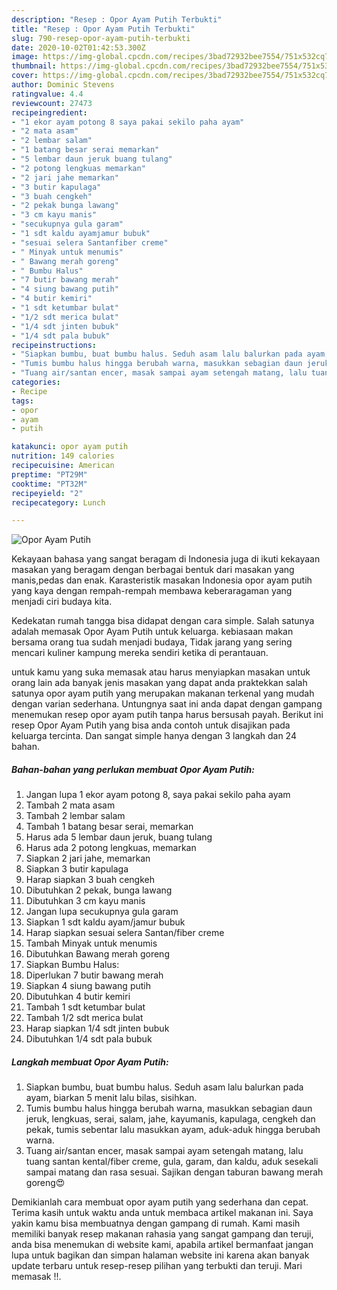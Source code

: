 ```yaml
---
description: "Resep : Opor Ayam Putih Terbukti"
title: "Resep : Opor Ayam Putih Terbukti"
slug: 790-resep-opor-ayam-putih-terbukti
date: 2020-10-02T01:42:53.300Z
image: https://img-global.cpcdn.com/recipes/3bad72932bee7554/751x532cq70/opor-ayam-putih-foto-resep-utama.jpg
thumbnail: https://img-global.cpcdn.com/recipes/3bad72932bee7554/751x532cq70/opor-ayam-putih-foto-resep-utama.jpg
cover: https://img-global.cpcdn.com/recipes/3bad72932bee7554/751x532cq70/opor-ayam-putih-foto-resep-utama.jpg
author: Dominic Stevens
ratingvalue: 4.4
reviewcount: 27473
recipeingredient:
- "1 ekor ayam potong 8 saya pakai sekilo paha ayam"
- "2 mata asam"
- "2 lembar salam"
- "1 batang besar serai memarkan"
- "5 lembar daun jeruk buang tulang"
- "2 potong lengkuas memarkan"
- "2 jari jahe memarkan"
- "3 butir kapulaga"
- "3 buah cengkeh"
- "2 pekak bunga lawang"
- "3 cm kayu manis"
- "secukupnya gula garam"
- "1 sdt kaldu ayamjamur bubuk"
- "sesuai selera Santanfiber creme"
- " Minyak untuk menumis"
- " Bawang merah goreng"
- " Bumbu Halus"
- "7 butir bawang merah"
- "4 siung bawang putih"
- "4 butir kemiri"
- "1 sdt ketumbar bulat"
- "1/2 sdt merica bulat"
- "1/4 sdt jinten bubuk"
- "1/4 sdt pala bubuk"
recipeinstructions:
- "Siapkan bumbu, buat bumbu halus. Seduh asam lalu balurkan pada ayam, biarkan 5 menit lalu bilas, sisihkan."
- "Tumis bumbu halus hingga berubah warna, masukkan sebagian daun jeruk, lengkuas, serai, salam, jahe, kayumanis, kapulaga, cengkeh dan pekak, tumis sebentar lalu masukkan ayam, aduk-aduk hingga berubah warna."
- "Tuang air/santan encer, masak sampai ayam setengah matang, lalu tuang santan kental/fiber creme, gula, garam, dan kaldu, aduk sesekali sampai matang dan rasa sesuai. Sajikan dengan taburan bawang merah goreng😍"
categories:
- Recipe
tags:
- opor
- ayam
- putih

katakunci: opor ayam putih 
nutrition: 149 calories
recipecuisine: American
preptime: "PT29M"
cooktime: "PT32M"
recipeyield: "2"
recipecategory: Lunch

---
```



![Opor Ayam Putih](https://img-global.cpcdn.com/recipes/3bad72932bee7554/751x532cq70/opor-ayam-putih-foto-resep-utama.jpg)

Kekayaan bahasa yang sangat beragam di Indonesia juga di ikuti kekayaan masakan yang beragam dengan berbagai bentuk dari masakan yang manis,pedas dan enak. Karasteristik masakan Indonesia opor ayam putih yang kaya dengan rempah-rempah membawa keberaragaman yang menjadi ciri budaya kita.




Kedekatan rumah tangga bisa didapat dengan cara simple. Salah satunya adalah memasak Opor Ayam Putih untuk keluarga. kebiasaan makan bersama orang tua sudah menjadi budaya, Tidak jarang yang sering mencari kuliner kampung mereka sendiri ketika di perantauan.

untuk kamu yang suka memasak atau harus menyiapkan masakan untuk orang lain ada banyak jenis masakan yang dapat anda praktekkan salah satunya opor ayam putih yang merupakan makanan terkenal yang mudah dengan varian sederhana. Untungnya saat ini anda dapat dengan gampang menemukan resep opor ayam putih tanpa harus bersusah payah.
Berikut ini resep Opor Ayam Putih yang bisa anda contoh untuk disajikan pada keluarga tercinta. Dan sangat simple hanya dengan 3 langkah dan 24 bahan.


<!--inarticleads1-->

##### Bahan-bahan yang perlukan membuat Opor Ayam Putih:

1. Jangan lupa 1 ekor ayam potong 8, saya pakai sekilo paha ayam
1. Tambah 2 mata asam
1. Tambah 2 lembar salam
1. Tambah 1 batang besar serai, memarkan
1. Harus ada 5 lembar daun jeruk, buang tulang
1. Harus ada 2 potong lengkuas, memarkan
1. Siapkan 2 jari jahe, memarkan
1. Siapkan 3 butir kapulaga
1. Harap siapkan 3 buah cengkeh
1. Dibutuhkan 2 pekak, bunga lawang
1. Dibutuhkan 3 cm kayu manis
1. Jangan lupa secukupnya gula garam
1. Siapkan 1 sdt kaldu ayam/jamur bubuk
1. Harap siapkan sesuai selera Santan/fiber creme
1. Tambah  Minyak untuk menumis
1. Dibutuhkan  Bawang merah goreng
1. Siapkan  Bumbu Halus:
1. Diperlukan 7 butir bawang merah
1. Siapkan 4 siung bawang putih
1. Dibutuhkan 4 butir kemiri
1. Tambah 1 sdt ketumbar bulat
1. Tambah 1/2 sdt merica bulat
1. Harap siapkan 1/4 sdt jinten bubuk
1. Dibutuhkan 1/4 sdt pala bubuk




<!--inarticleads2-->

##### Langkah membuat  Opor Ayam Putih:

1. Siapkan bumbu, buat bumbu halus. Seduh asam lalu balurkan pada ayam, biarkan 5 menit lalu bilas, sisihkan.
1. Tumis bumbu halus hingga berubah warna, masukkan sebagian daun jeruk, lengkuas, serai, salam, jahe, kayumanis, kapulaga, cengkeh dan pekak, tumis sebentar lalu masukkan ayam, aduk-aduk hingga berubah warna.
1. Tuang air/santan encer, masak sampai ayam setengah matang, lalu tuang santan kental/fiber creme, gula, garam, dan kaldu, aduk sesekali sampai matang dan rasa sesuai. Sajikan dengan taburan bawang merah goreng😍




Demikianlah cara membuat opor ayam putih yang sederhana dan cepat. Terima kasih untuk waktu anda untuk membaca artikel makanan ini. Saya yakin kamu bisa membuatnya dengan gampang di rumah. Kami masih memiliki banyak resep makanan rahasia yang sangat gampang dan teruji, anda bisa menemukan di website kami, apabila artikel bermanfaat jangan lupa untuk bagikan dan simpan halaman website ini karena akan banyak update terbaru untuk resep-resep pilihan yang terbukti dan teruji. Mari memasak !!. 
